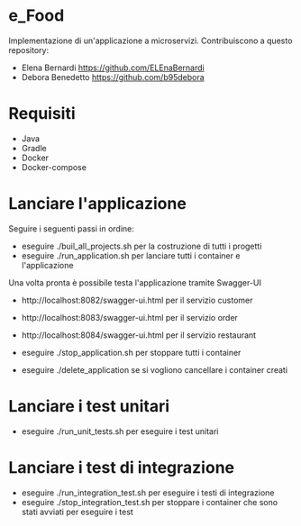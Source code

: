 # e_Food
Implementazione di un'applicazione a microservizi.
Contribuiscono a questo repository:
- Elena Bernardi https://github.com/ELEnaBernardi
- Debora Benedetto https://github.com/b95debora

# Requisiti
- Java
- Gradle
- Docker
- Docker-compose

# Lanciare l'applicazione
Seguire i seguenti passi in ordine:
- eseguire ./buil_all_projects.sh per la costruzione di tutti i progetti
- eseguire ./run_application.sh per lanciare tutti i container e l'applicazione

Una volta pronta è possibile testa l'applicazione tramite Swagger-UI
  - http://localhost:8082/swagger-ui.html per il servizio customer
  - http://localhost:8083/swagger-ui.html per il servizio order
  - http://localhost:8084/swagger-ui.html per il servizio restaurant


- eseguire ./stop_application.sh per stoppare tutti i container
- eseguire ./delete_application se si vogliono cancellare i container creati

# Lanciare i test unitari
- eseguire ./run_unit_tests.sh per eseguire i test unitari

# Lanciare i test di integrazione
- eseguire ./run_integration_test.sh per eseguire i testi di integrazione
- eseguire ./stop_integration_test.sh per stoppare i container che sono stati avviati per eseguire i test
